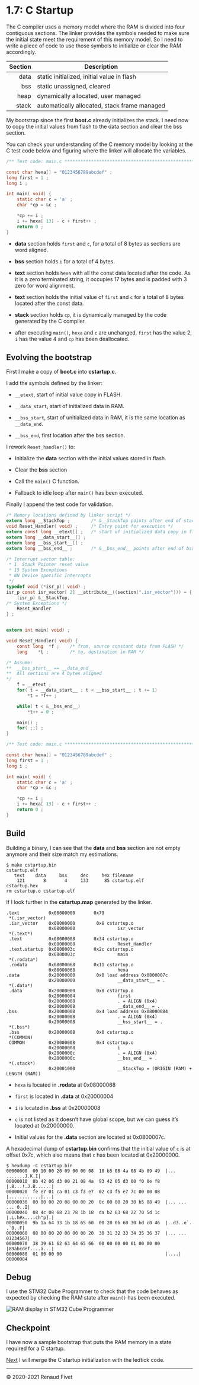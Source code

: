 # 1.7: C Startup

The C compiler uses a memory model where the RAM is divided into four
contiguous sections. The linker provides the symbols needed to make sure
the initial state meet the requirement of this memory model. So I need
to write a piece of code to use those symbols to initialize or clear the
RAM accordingly.

| Section | Description                                  |
|--------:|----------------------------------------------|
| data    | static initialized, initial value in flash   |
| bss     | static unassigned, cleared                   |
| heap    | dynamically allocated, user managed          |
| stack   | automatically allocated, stack frame managed |

My bootstrap since the first **boot.c** already initializes the stack. I
need now to copy the initial values from flash to the data section and
clear the bss section.

You can check your understanding of the C memory model by looking at the
C test code below and figuring where the linker will allocate the
variables.

```c
/** Test code: main.c *********************************************************/

const char hexa[] = "0123456789abcdef" ;
long first = 1 ;
long i ;

int main( void) {
    static char c = 'a' ;
    char *cp = &c ;

    *cp += i ;
    i += hexa[ 13] - c + first++ ;
    return 0 ;
}
```

- **data** section holds `first` and `c`, for a total of 8 bytes as
sections are word aligned.

- **bss** section holds `i` for a total of 4 bytes.

- **text** section holds `hexa` with all the const data located after
the code. As it is a zero terminated string, it occupies 17 bytes and is
padded with 3 zero for word alignment.

- **text** section holds the initial value of `first` and `c` for a
total of 8 bytes located after the const data.

- **stack** section holds `cp`, it is dynamically managed by the code
generated by the C compiler.

- after executing `main()`, `hexa` and `c` are unchanged, `first` has the
value 2, `i` has the value 4 and `cp` has been deallocated.

## Evolving the bootstrap

First I make a copy of **boot.c** into **cstartup.c**.

I add the symbols defined by the linker:

- `__etext`, start of initial value copy in FLASH.

- `__data_start`, start of initialized data in RAM.

- `__bss_start`, start of unitialized data in RAM, it is the same
location as `__data_end`.

- `__bss_end`, first location after the bss section.

I rework `Reset_handler()` to:

- Initialize the **data** section with the initial values stored in flash.

- Clear the **bss** section

- Call the `main()` C function.

- Fallback to idle loop after `main()` has been executed.

Finally I append the test code for validation.

```c
/* Memory locations defined by linker script */
extern long __StackTop ;        /* &__StackTop points after end of stack */
void Reset_Handler( void) ;     /* Entry point for execution */
extern const long __etext[] ;   /* start of initialized data copy in flash */
extern long __data_start__[] ;
extern long __bss_start__[] ;
extern long __bss_end__ ;       /* &__bss_end__ points after end of bss */

/* Interrupt vector table:
 * 1  Stack Pointer reset value
 * 15 System Exceptions
 * NN Device specific Interrupts
 */
typedef void (*isr_p)( void) ;
isr_p const isr_vector[ 2] __attribute__((section(".isr_vector"))) = {
    (isr_p) &__StackTop,
/* System Exceptions */
    Reset_Handler
} ;


extern int main( void) ;

void Reset_Handler( void) {
    const long  *f ;    /* from, source constant data from FLASH */
    long    *t ;        /* to, destination in RAM */

/* Assume:
**  __bss_start__ == __data_end__
**  All sections are 4 bytes aligned
*/
    f = __etext ;
    for( t = __data_start__ ; t < __bss_start__ ; t += 1)
        *t = *f++ ;

    while( t < &__bss_end__)
        *t++ = 0 ;

    main() ;
    for( ;;) ;
}

/** Test code: main.c *********************************************************/

const char hexa[] = "0123456789abcdef" ;
long first = 1 ;
long i ;

int main( void) {
    static char c = 'a' ;
    char *cp = &c ;

    *cp += i ;
    i += hexa[ 13] - c + first++ ;
    return 0 ;
}
```

## Build

Building a binary, I can see that the **data** and **bss** section are
not empty anymore and their size match my estimations.

```
$ make cstartup.bin
cstartup.elf
   text    data     bss     dec     hex filename
    121       8       4     133      85 cstartup.elf
cstartup.hex
rm cstartup.o cstartup.elf
```

If I look further in the **cstartup.map** generated by the linker.

```
.text           0x08000000       0x79
 *(.isr_vector)
 .isr_vector    0x08000000        0x8 cstartup.o
                0x08000000                isr_vector
 *(.text*)
 .text          0x08000008       0x34 cstartup.o
                0x08000008                Reset_Handler
 .text.startup  0x0800003c       0x2c cstartup.o
                0x0800003c                main
 *(.rodata*)
 .rodata        0x08000068       0x11 cstartup.o
                0x08000068                hexa
.data           0x20000000        0x8 load address 0x0800007c
                0x20000000                __data_start__ = .
 *(.data*)
 .data          0x20000000        0x8 cstartup.o
                0x20000004                first
                0x20000008                . = ALIGN (0x4)
                0x20000008                __data_end__ = .
.bss            0x20000008        0x4 load address 0x08000084
                0x20000008                . = ALIGN (0x4)
                0x20000008                __bss_start__ = .
 *(.bss*)
 .bss           0x20000008        0x0 cstartup.o
 *(COMMON)
 COMMON         0x20000008        0x4 cstartup.o
                0x20000008                i
                0x2000000c                . = ALIGN (0x4)
                0x2000000c                __bss_end__ = .
 *(.stack*)
                0x20001000                __StackTop = (ORIGIN (RAM) + LENGTH (RAM))
```

- `hexa` is located in **.rodata** at 0x08000068

- `first` is located in **.data** at 0x20000004

- `i` is located in **.bss** at 0x20000008

- `c` is not listed as it doesn’t have global scope, but we can guess
it’s located at 0x20000000.

- Initial values for the **.data** section are located at 0x0800007c.

A hexadecimal dump of **cstartup.bin** confirms that the initial value
of `c` is at offset 0x7c, which also means that `c` has been located at
0x20000000.

```
$ hexdump -C cstartup.bin
00000000  00 10 00 20 09 00 00 08  10 b5 08 4a 08 4b 09 49  |... .......J.K.I|
00000010  8b 42 06 d3 00 21 08 4a  93 42 05 d3 00 f0 0e f8  |.B...!.J.B......|
00000020  fe e7 01 ca 01 c3 f3 e7  02 c3 f5 e7 7c 00 00 08  |............|...|
00000030  00 00 00 20 08 00 00 20  0c 00 00 20 30 b5 08 49  |... ... ... 0..I|
00000040  08 4c 08 68 23 78 1b 18  da b2 63 68 22 70 5d 1c  |.L.h#x....ch"p].|
00000050  9b 1a 64 33 1b 18 65 60  00 20 0b 60 30 bd c0 46  |..d3..e`. .`0..F|
00000060  08 00 00 20 00 00 00 20  30 31 32 33 34 35 36 37  |... ... 01234567|
00000070  38 39 61 62 63 64 65 66  00 00 00 00 61 00 00 00  |89abcdef....a...|
00000080  01 00 00 00                                       |....|
00000084
```

## Debug

I use the STM32 Cube Programmer to check that the code behaves as
expected by checking the RAM state after `main()` has been executed.

![RAM display in STM32 Cube Programmer]( img/17_cube.png)

## Checkpoint

I have now a sample bootstrap that puts the RAM memory in a state
required for a C startup.

[Next](18_3stages) I will merge the C startup initialization with the
ledtick code.

___
© 2020-2021 Renaud Fivet

